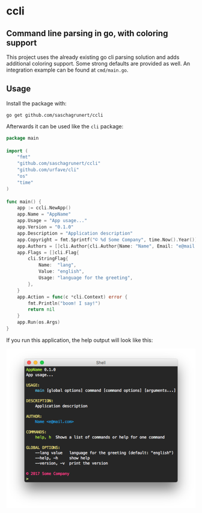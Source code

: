 # ccli
## Command line parsing in go, with coloring support

This project uses the already existing go cli parsing solution and adds additional coloring support.
Some strong defaults are provided as well. An integration example can be found at `cmd/main.go`.

## Usage
Install the package with:

```
go get github.com/saschagrunert/ccli
```

Afterwards it can be used like the `cli` package:

```go
package main

import (
	"fmt"
	"github.com/saschagrunert/ccli"
	"github.com/urfave/cli"
	"os"
	"time"
)

func main() {
	app := ccli.NewApp()
	app.Name = "AppName"
	app.Usage = "App usage..."
	app.Version = "0.1.0"
	app.Description = "Application description"
	app.Copyright = fmt.Sprintf("© %d Some Company", time.Now().Year())
	app.Authors = []cli.Author{cli.Author{Name: "Name", Email: "e@mail.com"}}
	app.Flags = []cli.Flag{
		cli.StringFlag{
			Name:  "lang",
			Value: "english",
			Usage: "language for the greeting",
		},
	}
	app.Action = func(c *cli.Context) error {
		fmt.Println("boom! I say!")
		return nil
	}
	app.Run(os.Args)
}
```

If you run this application, the help output will look like this:

![screenshot](.github/screenshot.png)

